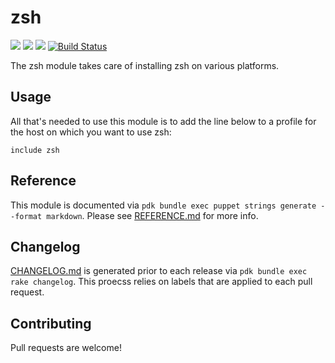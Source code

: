 # zsh

![](https://img.shields.io/puppetforge/pdk-version/ploperations/zsh.svg?style=popout)
![](https://img.shields.io/puppetforge/v/ploperations/zsh.svg?style=popout)
![](https://img.shields.io/puppetforge/dt/ploperations/zsh.svg?style=popout)
[![Build Status](https://travis-ci.org/ploperations/ploperations-zsh.svg?branch=master)](https://travis-ci.org/ploperations/ploperations-zsh)

The zsh module takes care of installing zsh on various platforms.

## Usage

All that's needed to use this module is to add the line below to a profile for
the host on which you want to use zsh:

```puppet
include zsh
```

## Reference

This module is documented via
`pdk bundle exec puppet strings generate --format markdown`.
Please see [REFERENCE.md](REFERENCE.md) for more info.

## Changelog

[CHANGELOG.md](CHANGELOG.md) is generated prior to each release via
`pdk bundle exec rake changelog`. This proecss relies on labels that are applied
to each pull request.

## Contributing

Pull requests are welcome!

